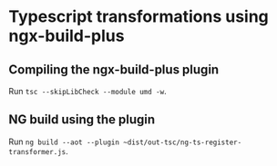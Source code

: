 # Typescript transformations using ngx-build-plus 

## Compiling the ngx-build-plus plugin

Run `tsc --skipLibCheck --module umd -w`.

## NG build using the plugin

Run `ng build --aot --plugin ~dist/out-tsc/ng-ts-register-transformer.js`.
